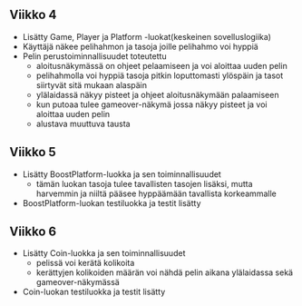 ## Viikko 4

- Lisätty Game, Player ja Platform -luokat(keskeinen sovelluslogiika)
- Käyttäjä näkee pelihahmon ja tasoja joille pelihahmo voi hyppiä
- Pelin perustoiminnallisuudet toteutettu
    - aloitusnäkymässä on ohjeet pelaamiseen ja voi aloittaa uuden pelin
    - pelihahmolla voi hyppiä tasoja pitkin loputtomasti ylöspäin ja tasot siirtyvät sitä mukaan alaspäin
    - ylälaidassä näkyy pisteet ja ohjeet aloitusnäkymään palaamiseen
    - kun putoaa tulee gameover-näkymä jossa näkyy pisteet ja voi aloittaa uuden pelin
    - alustava muuttuva tausta

## Viikko 5

- Lisätty BoostPlatform-luokka ja sen toiminnallisuudet
    - tämän luokan tasoja tulee tavallisten tasojen lisäksi, mutta harvemmin ja niiltä pääsee hyppäämään tavallista korkeammalle
- BoostPlatform-luokan testiluokka ja testit lisätty

## Viikko 6

- Lisätty Coin-luokka ja sen toiminnallisuudet
    - pelissä voi kerätä kolikoita
    - kerättyjen kolikoiden määrän voi nähdä pelin aikana ylälaidassa sekä gameover-näkymässä
- Coin-luokan testiluokka ja testit lisätty